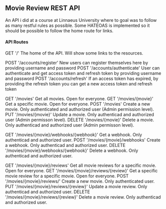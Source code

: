## Movie Review REST API

An API i did at a course at Linnaeus University where to goal was to follow as many restful rules as possible. Some HATEOAS is implemented so it should be possible to follow the home route for links. 


#### API Routes
GET			'/' 																		The home of the API. Will show some links to the resources.

POST 		'/accounts/register'										New users can register themselves here by providing username and password
POST 		'/accounts/authenticate'								User can authenticate and get access token and refresh token by providing username and password
POST 		'/accounts/refresh'											If an access token has expired, by providing the refresh token you can get a new access token and refresh token

GET     '/movies'																Get all movies. Open for everyone.
GET     '/movies/{movie}'												Get a specific movie. Open for everyone.
POST    '/movies'																Create a new movie. Only authenticated and authorized user (Admin permission level).
PUT     '/movies/{movie}'												Update a movie. Only authenticad and authorized user (Admin permisson level).
DELETE  '/movies/{movie}'												Delete a movie. Only authenticad and authorized user (Admin permisson level).

GET     '/movies/{movie}/webhooks/{webhook}'		Get a webhook. Only authenticad and authorized user.
POST    '/movies/{movie}/webhooks'							Create a webhook. Only authenticad and authorized user.
DELETE  '/movies/{movie}/webhooks/{webhook}'		Delete a webhook. Only authenticad and authorized user.

GET     '/movies/{movie}/reviews'								Get all movie reviews for a specific movie. Open for everyone.
GET     '/movies/{movie}/reviews/{review}'			Get a specific movie review for a specific movie. Open for everyone.
POST    '/movies/{movie}/reviews/'							Create a new movie. Only authenticated user.
PUT     '/movies/{movie}/reviews/{review}'			Update a movie review. Only authenticad and authorized user.
DELETE  '/movies/{movie}/reviews/{review}'			Delete a movie review. Only authenticad and authorized user.